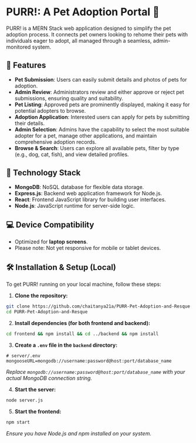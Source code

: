 # PURR!: A Pet Adoption Portal 🐾

PURR! is a MERN Stack web application designed to simplify the pet adoption process. It connects pet owners looking to rehome their pets with individuals eager to adopt, all managed through a seamless, admin-monitored system.

## 🌟 Features

* **Pet Submission**: Users can easily submit details and photos of pets for adoption.
* **Admin Review**: Administrators review and either approve or reject pet submissions, ensuring quality and suitability.
* **Pet Listing**: Approved pets are prominently displayed, making it easy for potential adopters to browse.
* **Adoption Application**: Interested users can apply for pets by submitting their details.
* **Admin Selection**: Admins have the capability to select the most suitable adopter for a pet, manage other applications, and maintain comprehensive adoption records.
* **Browse & Search**: Users can explore all available pets, filter by type (e.g., dog, cat, fish), and view detailed profiles.

## 🚀 Technology Stack

* **MongoDB**: NoSQL database for flexible data storage.
* **Express.js**: Backend web application framework for Node.js.
* **React**: Frontend JavaScript library for building user interfaces.
* **Node.js**: JavaScript runtime for server-side logic.

## 💻 Device Compatibility

* Optimized for **laptop screens**.
* Please note: Not yet responsive for mobile or tablet devices.

## 🛠️ Installation & Setup (Local)

To get PURR! running on your local machine, follow these steps:

1. **Clone the repository:**
```bash
git clone https://github.com/chaitanya21a/PURR-Pet-Adoption-and-Resque
cd PURR-Pet-Adoption-and-Resque
```

2. **Install dependencies (for both frontend and backend):**
```bash
cd frontend && npm install && cd ../backend && npm install
```

3. **Create a `.env` file in the `backend` directory:**
```
# server/.env
mongooseURL=mongodb://username:password@host:port/database_name
```

*Replace `mongodb://username:password@host:port/database_name` with your actual MongoDB connection string.*

4. **Start the server:**
```bash
node server.js
```

5. **Start the frontend:**
```bash
npm start
```

*Ensure you have Node.js and npm installed on your system.*
